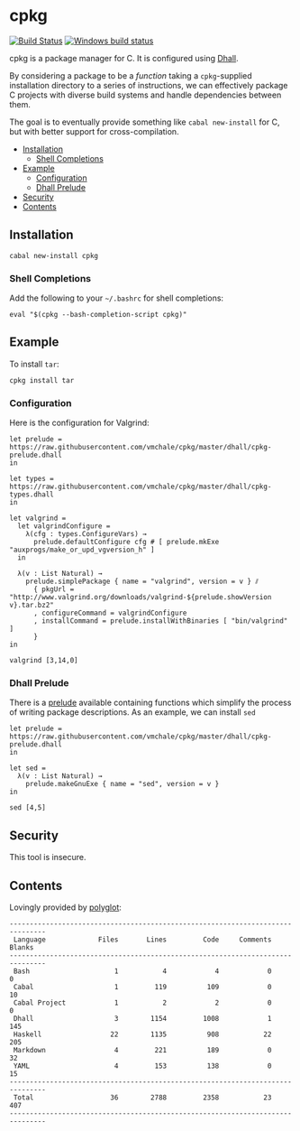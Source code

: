 # cpkg

[![Build Status](https://travis-ci.org/vmchale/cpkg.svg?branch=master)](https://travis-ci.org/vmchale/cpkg)
[![Windows build status](https://ci.appveyor.com/api/projects/status/github/vmchale/cpkg?svg=true)](https://ci.appveyor.com/project/vmchale/cpkg)

cpkg is a package manager for C.
It is configured using
[Dhall](http://github.com/dhall-lang/dhall-haskell).

By considering a package to be a *function* taking a `cpkg`-supplied
installation directory to a series of instructions, we can effectively package
C projects with diverse build systems and handle dependencies between them.

The goal is to eventually provide something like `cabal new-install` for C, but
with better support for cross-compilation.

- [Installation](#installation)
  - [Shell Completions](#shell-completions)
- [Example](#example)
  - [Configuration](#configuration)
  - [Dhall Prelude](#dhall-prelude)
- [Security](#security)
- [Contents](#contents)

## Installation

```
cabal new-install cpkg
```

### Shell Completions

Add the following to your `~/.bashrc` for shell completions:

```
eval "$(cpkg --bash-completion-script cpkg)"
```

## Example

To install `tar`:

```
cpkg install tar
```

### Configuration

Here is the configuration for Valgrind:

```dhall
let prelude = https://raw.githubusercontent.com/vmchale/cpkg/master/dhall/cpkg-prelude.dhall
in

let types = https://raw.githubusercontent.com/vmchale/cpkg/master/dhall/cpkg-types.dhall
in

let valgrind =
  let valgrindConfigure =
    λ(cfg : types.ConfigureVars) →
      prelude.defaultConfigure cfg # [ prelude.mkExe "auxprogs/make_or_upd_vgversion_h" ]
  in

  λ(v : List Natural) →
    prelude.simplePackage { name = "valgrind", version = v } ⫽
      { pkgUrl = "http://www.valgrind.org/downloads/valgrind-${prelude.showVersion v}.tar.bz2"
      , configureCommand = valgrindConfigure
      , installCommand = prelude.installWithBinaries [ "bin/valgrind" ]
      }
in

valgrind [3,14,0]
```

### Dhall Prelude

There is
a [prelude](https://github.com/vmchale/cpkg/blob/master/dhall/cpkg-prelude.dhall)
available containing functions which simplify the process of writing package
descriptions. As an example, we can install `sed`

```dhall
let prelude = https://raw.githubusercontent.com/vmchale/cpkg/master/dhall/cpkg-prelude.dhall
in

let sed =
  λ(v : List Natural) →
    prelude.makeGnuExe { name = "sed", version = v }
in

sed [4,5]
```

## Security

This tool is insecure.

## Contents

Lovingly provided by [polyglot](https://github.com/vmchale/polyglot):

```
-------------------------------------------------------------------------------
 Language             Files       Lines         Code     Comments       Blanks
-------------------------------------------------------------------------------
 Bash                     1           4            4            0            0
 Cabal                    1         119          109            0           10
 Cabal Project            1           2            2            0            0
 Dhall                    3        1154         1008            1          145
 Haskell                 22        1135          908           22          205
 Markdown                 4         221          189            0           32
 YAML                     4         153          138            0           15
-------------------------------------------------------------------------------
 Total                   36        2788         2358           23          407
-------------------------------------------------------------------------------
```
